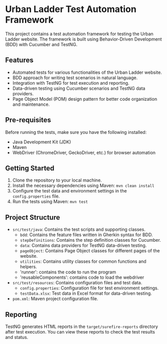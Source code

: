 # Urban Ladder Test Automation Framework

This project contains a test automation framework for testing the Urban Ladder website. The framework is built using Behavior-Driven Development (BDD) with Cucumber and TestNG.

## Features

- Automated tests for various functionalities of the Urban Ladder website.
- BDD approach for writing test scenarios in natural language.
- Integration with TestNG for test execution and reporting.
- Data-driven testing using Cucumber scenarios and TestNG data providers.
- Page Object Model (POM) design pattern for better code organization and maintenance.

## Pre-requisites

Before running the tests, make sure you have the following installed:

- Java Development Kit (JDK)
- Maven
- WebDriver (ChromeDriver, GeckoDriver, etc.) for browser automation

## Getting Started

1. Clone the repository to your local machine.
2. Install the necessary dependencies using Maven: `mvn clean install`
3. Configure the test data and environment settings in the `config.properties` file.
4. Run the tests using Maven: `mvn test`

## Project Structure

- `src/test/java`: Contains the test scripts and supporting classes.
  - `bdd`: Contains the feature files written in Gherkin syntax for BDD.
  - `stepDefinitions`: Contains the step definition classes for Cucumber.
  - `data`: Contains data providers for TestNG data-driven testing.
  - `pageObject`: Contains Page Object classes for different pages of the website.
  - `utilities`: Contains utility classes for common functions and helpers.
  - 'runner': contains the code to run the program
  - 'reusableComponents': contains code to load the webdriver 
- `src/test/resources`: Contains configuration files and test data.
  - `config.properties`: Configuration file for test environment settings.
  - `testData.xlsx`: Test data in Excel format for data-driven testing.
- `pom.xml`: Maven project configuration file.

## Reporting

TestNG generates HTML reports in the `target/surefire-reports` directory after test execution. You can view these reports to check the test results and status.
